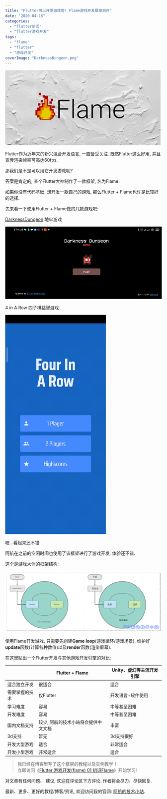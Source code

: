 ```yaml
---
title: "Flutter可以开发游戏啦! Flame游戏开发框架测评"
date: "2020-04-15"
categories: 
  - "flutter新闻"
  - "flutter游戏开发"
tags: 
  - "flame"
  - "flutter"
  - "游戏开发"
coverImage: "DarknessDungeon.png"
---
```


![Flutter可以开发游戏啦! Flame游戏开发框架测评](images/photo-of-white-wall-1484759.png)

Flutter作为近年来的新兴混合开发语言, 一直备受关注. 既然Flutter这么好用, 并且宣传渲染帧率可高达60fps.

那我们是不是可以用它开发游戏呢?

答案是肯定的, 某个Flutter大神制作了一款框架, 名为Flame.

如果你没有代码基础, 想开发一款自己的游戏, 那么Flutter + Flame也许是比较好的选择.

先来看一下使用Flutter + Flame做的几款游戏吧:

[DarknessDungeon](https://github.com/RafaelBarbosatec/darkness_dungeon) 地牢游戏

![Flutter可以开发游戏啦! Flame游戏开发框架测评](images/DarknessDungeon-3.gif)

4 in A Row 四子棋益智游戏

![Flutter可以开发游戏啦! Flame游戏开发框架测评](images/4-in-A-Row-2.gif)

嗯…看起来还不错

阿航在之前的空闲时间也使用了该框架进行了游戏开发, 体验还不错.

这个是游戏大体的框架结构:

![Flutter可以开发游戏啦! Flame游戏开发框架测评](images/框架图示-1024x399.png)

使用Flame开发游戏, 只需要先创建**Game loop**(游戏循环/游戏场景), 维护好**update**函数(计算各种数值)以及**render**函数(渲染屏幕).

在这里贴出一个Flutter开发与其他游戏开发引擎的对比:

|  | Flutter + Flame | Unity、虚幻等主流开发引擎 |
| --- | --- | --- |
| 适合独立开发 | 很适合 | 适合 |
| 需要掌握的技术 | 仅Flutter | 开发语言+软件使用 |
| 学习难度 | 容易 | 中等甚至困难 |
| 开发难度 | 容易 | 中等甚至困难 |
| 国内文档支持 | 较少, 阿航的技术小站将会提供中文文档 | 丰富 |
| 3d支持 | 暂无 | 3d支持很好 |
| 开发大型游戏 | 适合 | 非常适合 |
| 开发小型游戏 | 非常适合 | 适合 |

> 我已经在博客里写了这个框架的教程以及实例教学！  
> 立即访问《[Flutter 游戏开发(flame) 01 初识Flame](https://blog.bugcatt.com/archives/279)》开始学习!

对文章有任何问题、 建议, 欢迎在评论区下方评论. 作者将会尽力、尽快回复.

最新、更多、更好的教程/博客/资讯, 欢迎访问我的官网: [阿航的技术小站](https://blog.bugcatt.com).
